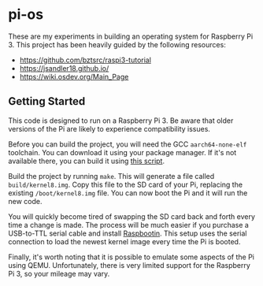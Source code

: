 # pi-os

These are my experiments in building an operating system for Raspberry Pi 3.
This project has been heavily guided by the following resources:

- https://github.com/bztsrc/raspi3-tutorial
- https://jsandler18.github.io/
- https://wiki.osdev.org/Main_Page

## Getting Started

This code is designed to run on a Raspberry Pi 3. Be aware that older versions
of the Pi are likely to experience compatibility issues.

Before you can build the project, you will need the GCC `aarch64-none-elf`
toolchain. You can download it using your package manager. If it's not
available there, you can build it using [this
script](contrib/build-aarch64-toolchain.sh).

Build the project by running `make`. This will generate a file called
`build/kernel8.img`. Copy this file to the SD card of your Pi, replacing the
existing `/boot/kernel8.img` file. You can now boot the Pi and it will run the
new code.

You will quickly become tired of swapping the SD card back and forth every time
a change is made. The process will be much easier if you purchase a USB-to-TTL
serial cable and install [Raspbootin](https://github.com/desheffer/raspbootin).
This setup uses the serial connection to load the newest kernel image every
time the Pi is booted.

Finally, it's worth noting that it is possible to emulate some aspects of the
Pi using QEMU. Unfortunately, there is very limited support for the Raspberry
Pi 3, so your mileage may vary.
